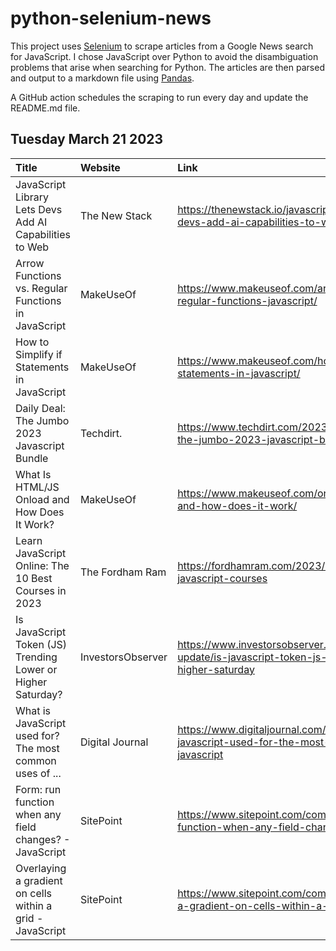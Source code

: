 # python-selenium-news

This project uses [Selenium](https://www.seleniumhq.org/) to scrape articles from a Google News search for JavaScript.
I chose JavaScript over Python to avoid the disambiguation problems that arise when searching for Python.
The articles are then parsed and output to a markdown file using [Pandas](https://pandas.pydata.org/).

A GitHub action schedules the scraping to run every day and update the README.md file.

## Tuesday March 21 2023


| Title                                                       | Website           | Link                                                                                                          |
|:------------------------------------------------------------|:------------------|:--------------------------------------------------------------------------------------------------------------|
| JavaScript Library Lets Devs Add AI Capabilities to Web     | The New Stack     | https://thenewstack.io/javascript-library-lets-devs-add-ai-capabilities-to-web/                               |
| Arrow Functions vs. Regular Functions in JavaScript         | MakeUseOf         | https://www.makeuseof.com/arrow-functions-vs-regular-functions-javascript/                                    |
| How to Simplify if Statements in JavaScript                 | MakeUseOf         | https://www.makeuseof.com/how-to-simplify-if-statements-in-javascript/                                        |
| Daily Deal: The Jumbo 2023 Javascript Bundle                | Techdirt.         | https://www.techdirt.com/2023/03/14/daily-deal-the-jumbo-2023-javascript-bundle/                              |
| What Is HTML/JS Onload and How Does It Work?                | MakeUseOf         | https://www.makeuseof.com/onload-in-html-js-and-how-does-it-work/                                             |
| Learn JavaScript Online: The 10 Best Courses in 2023        | The Fordham Ram   | https://fordhamram.com/2023/03/15/best-online-javascript-courses                                              |
| Is JavaScript Token (JS) Trending Lower or Higher Saturday? | InvestorsObserver | https://www.investorsobserver.com/news/crypto-update/is-javascript-token-js-trending-lower-or-higher-saturday |
| What is JavaScript used for? The most common uses of ...    | Digital Journal   | https://www.digitaljournal.com/pr/news/what-is-javascript-used-for-the-most-common-uses-of-javascript         |
| Form: run function when any field changes? - JavaScript     | SitePoint         | https://www.sitepoint.com/community/t/form-run-function-when-any-field-changes/410998                         |
| Overlaying a gradient on cells within a grid - JavaScript   | SitePoint         | https://www.sitepoint.com/community/t/overlaying-a-gradient-on-cells-within-a-grid/410874/                    |